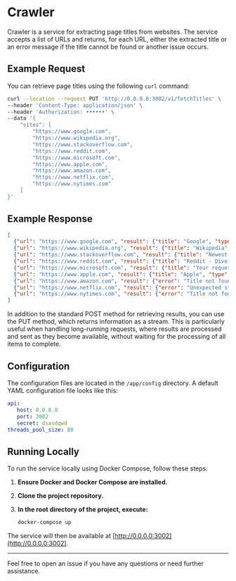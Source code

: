 # Crawler

Crawler is a service for extracting page titles from websites. The service accepts a list of URLs and returns, for each URL, either the extracted title or an error message if the title cannot be found or another issue occurs.

## Example Request

You can retrieve page titles using the following `curl` command:

```bash
curl --location --request PUT 'http://0.0.0.0:3002/v1/fetchTitles' \
--header 'Content-Type: application/json' \
--header 'Authorization: ••••••' \
--data '{
    "sites": [
        "https://www.google.com",
        "https://www.wikipedia.org",
        "https://www.stackoverflow.com",
        "https://www.reddit.com",
        "https://www.microsoft.com",
        "https://www.apple.com",
        "https://www.amazon.com",
        "https://www.netflix.com",
        "https://www.nytimes.com"
    ]
}'
```

## Example Response

```json
[
  {"url": "https://www.google.com", "result": {"title": "Google", "type": "Success"}},
  {"url": "https://www.wikipedia.org", "result": {"title": "Wikipedia", "type": "Success"}},
  {"url": "https://www.stackoverflow.com", "result": {"title": "Newest Questions - Stack Overflow", "type": "Success"}},
  {"url": "https://www.reddit.com", "result": {"title": "Reddit - Dive into anything", "type": "Success"}},
  {"url": "https://www.microsoft.com", "result": {"title": "Your request has been blocked. This could be due to several reasons.", "type": "Success"}},
  {"url": "https://www.apple.com", "result": {"title": "Apple", "type": "Success"}},
  {"url": "https://www.amazon.com", "result": {"error": "Title not found", "type": "Failure"}},
  {"url": "https://www.netflix.com", "result": {"error": "Unexpected status code: 403 Forbidden", "type": "Failure"}},
  {"url": "https://www.nytimes.com", "result": {"error": "Title not found", "type": "Failure"}}
]
```
In addition to the standard POST method for retrieving results, you can use the PUT method, which returns information as a stream. This is particularly useful when handling long-running requests, where results are processed and sent as they become available, without waiting for the processing of all items to complete.

## Configuration

The configuration files are located in the `/app/config` directory. A default YAML configuration file looks like this:

```yaml
api:
   host: 0.0.0.0
   port: 3002
   secret: dsasdqwd
threads_pool_size: 80
```

## Running Locally

To run the service locally using Docker Compose, follow these steps:

1. **Ensure Docker and Docker Compose are installed.**
2. **Clone the project repository.**
3. **In the root directory of the project, execute:**

   ```bash
   docker-compose up
   ```

The service will then be available at [http://0.0.0.0:3002](http://0.0.0.0:3002).

---

Feel free to open an issue if you have any questions or need further assistance.
